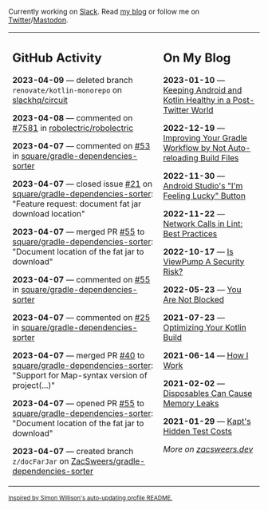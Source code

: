 Currently working on [Slack](https://slack.com/). Read [my blog](https://zacsweers.dev/) or follow me on [Twitter](https://twitter.com/ZacSweers)/[Mastodon](https://hachyderm.io/@ZacSweers).

<table><tr><td valign="top" width="60%">

## GitHub Activity
<!-- githubActivity starts -->
**2023-04-09** — deleted branch `renovate/kotlin-monorepo` on [slackhq/circuit](https://github.com/slackhq/circuit)

**2023-04-08** — commented on [#7581](https://github.com/robolectric/robolectric/issues/7581#issuecomment-1500786160) in [robolectric/robolectric](https://github.com/robolectric/robolectric)

**2023-04-07** — commented on [#53](https://github.com/square/gradle-dependencies-sorter/pull/53#issuecomment-1500665123) in [square/gradle-dependencies-sorter](https://github.com/square/gradle-dependencies-sorter)

**2023-04-07** — closed issue [#21](https://github.com/square/gradle-dependencies-sorter/issues/21) on [square/gradle-dependencies-sorter](https://github.com/square/gradle-dependencies-sorter): "Feature request: document fat jar download location"

**2023-04-07** — merged PR [#55](https://github.com/square/gradle-dependencies-sorter/pull/55) to [square/gradle-dependencies-sorter](https://github.com/square/gradle-dependencies-sorter): "Document location of the fat jar to download"

**2023-04-07** — commented on [#55](https://github.com/square/gradle-dependencies-sorter/pull/55#issuecomment-1500664819) in [square/gradle-dependencies-sorter](https://github.com/square/gradle-dependencies-sorter)

**2023-04-07** — commented on [#25](https://github.com/square/gradle-dependencies-sorter/pull/25#issuecomment-1500575846) in [square/gradle-dependencies-sorter](https://github.com/square/gradle-dependencies-sorter)

**2023-04-07** — merged PR [#40](https://github.com/square/gradle-dependencies-sorter/pull/40) to [square/gradle-dependencies-sorter](https://github.com/square/gradle-dependencies-sorter): "Support for Map-syntax version of project(...)"

**2023-04-07** — opened PR [#55](https://github.com/square/gradle-dependencies-sorter/pull/55) to [square/gradle-dependencies-sorter](https://github.com/square/gradle-dependencies-sorter): "Document location of the fat jar to download"

**2023-04-07** — created branch `z/docFarJar` on [ZacSweers/gradle-dependencies-sorter](https://github.com/ZacSweers/gradle-dependencies-sorter)
<!-- githubActivity ends -->
</td><td valign="top" width="40%">

## On My Blog
<!-- blog starts -->
**2023-01-10** — [Keeping Android and Kotlin Healthy in a Post-Twitter World](https://www.zacsweers.dev/keeping-android-healthy/)

**2022-12-19** — [Improving Your Gradle Workflow by Not Auto-reloading Build Files](https://www.zacsweers.dev/improving-your-workflow-by-not-auto-reloading-build-files/)

**2022-11-30** — [Android Studio's "I'm Feeling Lucky" Button](https://www.zacsweers.dev/android-studios-im-feeling-lucky-button/)

**2022-11-22** — [Network Calls in Lint: Best Practices](https://www.zacsweers.dev/network-calls-in-lint-best-practices/)

**2022-10-17** — [Is ViewPump A Security Risk?](https://www.zacsweers.dev/is-viewpump-a-security-risk/)

**2022-05-23** — [You Are Not Blocked](https://www.zacsweers.dev/you-are-not-blocked/)

**2021-07-23** — [Optimizing Your Kotlin Build](https://www.zacsweers.dev/optimizing-your-kotlin-build/)

**2021-06-14** — [How I Work](https://www.zacsweers.dev/how-i-work/)

**2021-02-02** — [Disposables Can Cause Memory Leaks](https://www.zacsweers.dev/disposables-can-cause-memory-leaks/)

**2021-01-29** — [Kapt's Hidden Test Costs](https://www.zacsweers.dev/kapts-hidden-test-costs/)
<!-- blog ends -->
_More on [zacsweers.dev](https://zacsweers.dev/)_
</td></tr></table>

<sub><a href="https://simonwillison.net/2020/Jul/10/self-updating-profile-readme/">Inspired by Simon Willison's auto-updating profile README.</a></sub>